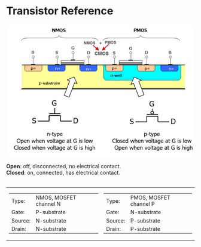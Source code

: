 # Transistor Reference

<img src='./images/nmos-pmos.png' width='600px'>

<b>Open</b>: off, disconnected, no electrical contact.<br>
<b>Closed</b>: on, connected, has electrical contact.<br><br>

<table>
<tr>
    <td>
        <table>
        <tr>
            <td>Type:</td><td>NMOS, MOSFET channel N</td>
        </tr>
        <tr>
            <td>Gate:</td><td>P-substrate</td>
        </tr>
        <tr>
            <td>Source:</td><td>N-substrate</td>
        </tr>
        <tr>
            <td>Drain:</td><td>N-substrate</td>
        </tr>
        </table>
    </td>
    <td>
        <table>
        <tr>
            <td>Type:</td><td>PMOS, MOSFET channel P</td>
        </tr>
        <tr>
            <td>Gate:</td><td>N-substrate</td>
        </tr>
        <tr>
            <td>Source:</td><td>P-substrate</td>
        </tr>
        <tr>
            <td>Drain:</td><td>P-substrate</td>
        </tr>
        </table>
    </td>
</tr>
</table>






